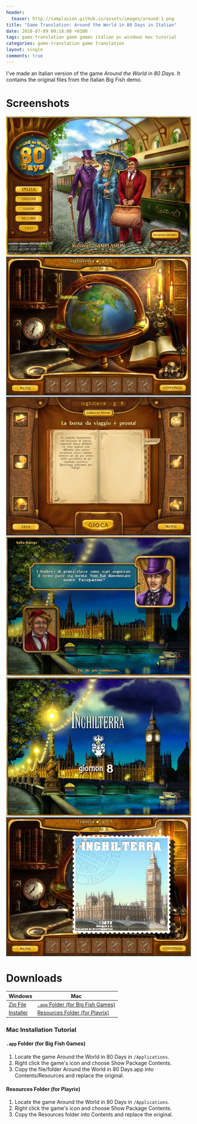 ```yaml
---
header:
  teaser: http://samplasion.github.io/assets/images/around-1.png
title: "Game Translation: Around the World in 80 Days in Italian"
date: 2018-07-09 09:18:00 +0100
tags: game-translation game games italian pc windows mac tutorial
categories: game-translation game translation
layout: single
comments: true
---
```

I've made an Italian version of the game *Around the World in 80 Days*. It contains the original files from the Italian Big Fish demo.

Screenshots
===========

![Around the World in 80 Days in Italian](/assets/images/around-1.png) 
![Around the World in 80 Days in Italian](/assets/images/around-2.png) 
![Around the World in 80 Days in Italian](/assets/images/around-3.png) 
![Around the World in 80 Days in Italian](/assets/images/around-4.png) 
![Around the World in 80 Days in Italian](/assets/images/around-5.png) 
![Around the World in 80 Days in Italian](/assets/images/around-6.png)

Downloads
=========

| Windows                                                                             | Mac                              |
|-------------------------------------------------------------------------------------|----------------------------------|
| [Zip File](https://mega.nz/#!Nwgzzajb!mmdxrQoNsKg4rklZdpOR7ss2mrZ4ZPvbGmjUeZ5Dubw)  | [```.app``` Folder (for Big Fish Games)](https://mega.nz/#!0sZg0SjJ!tXuuq92nVh6ik_NgtOtG8yOiDDPW1lOIsIBa-ZN7Mjo) |
| [Installer](https://mega.nz/#!tgxSXCRK!5ye4JjutRvRyS5C2Un8l7fQIsRLTG_aIJTucKJ6ItTs) | [Resources Folder (for Playrix)](https://mega.nz/#!0wIQwCxD!rD_C5O88N5gn2dCpVFiqE7w3mMTHXZKvy0liEpI4zhc)   |

### Mac Installation Tutorial
#### ```.app``` Folder (for Big Fish Games)

1. Locate the game Around the World in 80 Days in ```/Applications```.
1. Right click the game's icon and choose Show Package Contents.
1. Copy the file/folder Around the World in 80 Days.app into Contents/Resources and replace the original.

#### Resources Folder (for Playrix)

1. Locate the game Around the World in 80 Days in ```/Applications```.
1. Right click the game's icon and choose Show Package Contents.
1. Copy the Resources folder into Contents and replace the original.
